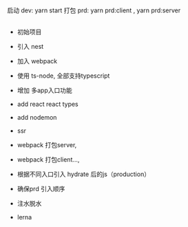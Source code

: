
## 
启动 dev: yarn start
打包 prd: yarn prd:client , yarn prd:server

## 
* 初始项目
* 引入 nest
* 加入 webpack
* 使用 ts-node, 全部支持typescript
* 增加 多app入口功能
* add react  react types
* add nodemon

* ssr
* webpack 打包server,
* webpack 打包client..., 
* 根据不同入口引入 hydrate 后的js（production）
* 确保prd 引入顺序
* 注水脱水
* lerna
